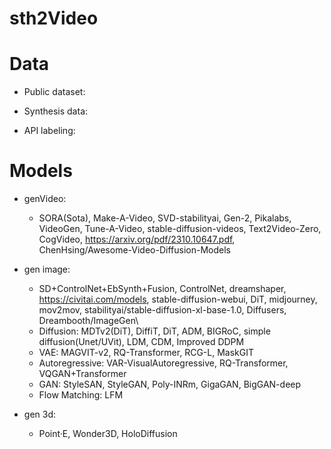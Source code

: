 # sth2Video 

# Data
- Public dataset:
   

- Synthesis data:
   
- API labeling:
  

# Models

- genVideo:
    - SORA(Sota), Make-A-Video, SVD-stabilityai, Gen-2, Pikalabs, VideoGen, Tune-A-Video, stable-diffusion-videos, Text2Video-Zero, CogVideo, https://arxiv.org/pdf/2310.10647.pdf, ChenHsing/Awesome-Video-Diffusion-Models

- gen image:
    - SD+ControlNet+EbSynth+Fusion, ControlNet, dreamshaper, https://civitai.com/models, stable-diffusion-webui, DiT, midjourney, mov2mov, stabilityai/stable-diffusion-xl-base-1.0, Diffusers, Dreambooth/ImageGen\
    - Diffusion: MDTv2(DiT), DiffiT, DiT, ADM, BIGRoC, simple diffusion(Unet/UVit), LDM, 	CDM, Improved DDPM
    - VAE: MAGVIT-v2, RQ-Transformer, RCG-L, MaskGIT
    - Autoregressive: VAR-VisualAutoregressive, RQ-Transformer, VQGAN+Transformer
    - GAN: StyleSAN, StyleGAN, Poly-INRm, GigaGAN, BigGAN-deep
    - Flow Matching: LFM

- gen 3d:
    - Point·E, Wonder3D, HoloDiffusion
